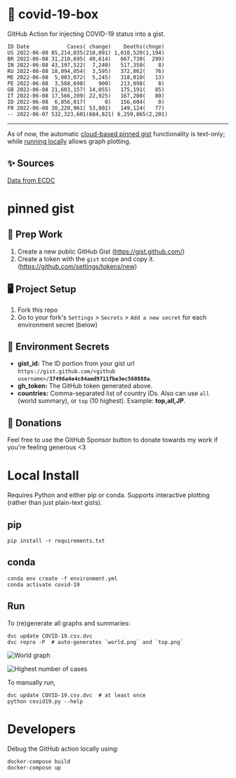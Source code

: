 # 🏥 covid-19-box

GitHub Action for injecting COVID-19 status into a gist.

```
ID Date            Cases( change)    Deaths(chnge)
US 2022-06-08 85,214,035(210,091) 1,010,520(1,194)
BR 2022-06-08 31,210,695( 49,614)   667,730(  299)
IN 2022-06-08 43,197,522(  7,240)   517,350(    8)
RU 2022-06-08 18,094,054(  3,595)   372,062(   76)
ME 2022-06-08  5,803,072(  5,245)   318,010(   13)
PE 2022-06-08  3,588,698(    900)   213,998(    8)
GB 2022-06-08 21,603,157( 14,055)   175,191(   85)
IT 2022-06-08 17,566,209( 22,925)   167,200(   80)
ID 2022-06-08  6,056,017(      0)   156,604(    0)
FR 2022-06-08 30,220,961( 53,802)   149,124(   77)
-- 2022-06-07 532,323,601(684,821) 6,259,865(2,201)
```

---

As of now, the automatic [cloud-based pinned gist](#pinned-gist) functionality is text-only;
while [running locally](#local-install) allows graph plotting.

## ✨ Sources

[Data from ECDC](https://www.ecdc.europa.eu/en/publications-data/download-todays-data-geographic-distribution-covid-19-cases-worldwide)

# pinned gist

## 🎒 Prep Work
1. Create a new public GitHub Gist (https://gist.github.com/)
1. Create a token with the `gist` scope and copy it. (https://github.com/settings/tokens/new)

## 🖥 Project Setup
1. Fork this repo
1. Go to your fork's `Settings` > `Secrets` > `Add a new secret` for each environment secret (below)

## 🤫 Environment Secrets
- **gist_id:** The ID portion from your gist url `https://gist.github.com/<github username>/`**`37496a4e4c84aed9711fbe3ec560888a`**.
- **gh_token:** The GitHub token generated above.
- **countries:** Comma-separated list of country IDs. Also can use `all` (world summary), or `top` (10 highest). Example: **top,all,JP**.

## 💸 Donations

Feel free to use the GitHub Sponsor button to donate towards my work if you're feeling generous <3

# Local Install

Requires Python and either pip or conda. Supports interactive plotting (rather than just plain-text gists).

## pip

```
pip install -r requirements.txt
```

## conda

```
conda env create -f environment.yml
conda activate covid-19
```

## Run

To (re)generate all graphs and summaries:

```
dvc update COVID-19.csv.dvc
dvc repro -P  # auto-generates `world.png` and `top.png`
```

![World graph](world.png)

![Highest number of cases](top.png)

To manually run,

```
dvc update COVID-19.csv.dvc  # at least once
python covid19.py --help
```

# Developers

Debug the GitHub action locally using:

```
docker-compose build
docker-compose up
```
